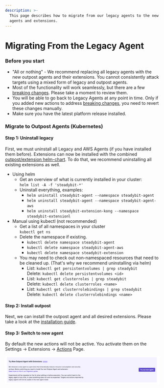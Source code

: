 ```yaml
---
description: >-
  This page describes how to migrate from our legacy agents to the new outpost
  agents and extensions.
---
```


# Migrating From the Legacy Agent

### Before you start

- "All or nothing" - We recommend replacing all legacy agents with the new outpost agents and their extensions. You cannot consistently attack targets using a mixed form of legacy and outpost agents.
- Most of the functionality will work seamlessly, but there are a few [breaking changes](migration-breaking-changes.md). Please take a moment to review them.
- You will be able to go back to Legacy Agents at any point in time. Only if you added new actions to address [breaking changes](migration-breaking-changes.md), you need to revert these changes manually.
- Make sure you have the latest platform release installed.

### Migrate to Outpost Agents (Kubernetes)

#### Step 1: Uninstall legacy

First, we must uninstall all Legacy and AWS Agents (if you have installed them before). Extensions can now be installed with the combined [outpost/extension helm-chart](https://github.com/steadybit/helm-charts/tree/main/charts/steadybit-outpost). To do that, we recommend uninstalling all existing extensions as well.

- Using helm
  - Get an overview of what is currently installed in your cluster:\
    `helm list -A -f 'steadybit-*'`
  - Uninstall everything, examples:
    - `helm uninstall steadybit-agent --namespace steadybit-agent`
    - `helm uninstall steadybit-agent --namespace steadybit-agent-aws`
    - `helm uninstall steadybit-extension-kong --namespace steadybit-extension`\\
- Manual using kubectl (not recommended)
  - Get a list of all namespaces in your cluster\
    `kubectl get ns`
  - Delete the namespace if existing.
    - `kubectl delete namespace steadybit-agent`
    - `kubectl delete namespace steadybit-agent-aws`
    - `kubectl delete namespace steadybit-extension`
  - You may need to check out non-namespaced resources that need to be cleaned up. (That's why we recommend uninstalling via helm)
    - List: `kubectl get persistentvolumes | grep steadybit`\
      Delete: `kubectl delete persistentvolumes <id>`
    - List: `kubectl get clusterroles | grep steadybit`\
      Delete: `kubectl delete clusterroles <name>`
    - List: `kubectl get clusterrolebindings | grep steadybit`\
      Delete: `kubectl delete clusterrolebindings <name>`

#### Step 2: Install outpost

Next, we can install the outpost agent and all desired extensions. Please take a look at the [installation guide](install-on-kubernetes.md).

#### Step 3: Switch to new agent

By default the new actions will not be active. You activate them on the Settings -> Extensions -> [Actions](https://platform.steadybit.com/settings/extensions;tab=actions) Page.

![Toggle for activating the new outpost agent](migrate-outpost-agent.png)
